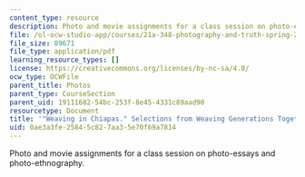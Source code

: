 ```yaml
---
content_type: resource
description: Photo and movie assignments for a class session on photo-essays and photo-ethnography.
file: /ol-ocw-studio-app/courses/21a-348-photography-and-truth-spring-2008/0ae3a3fe25845c827aa35e70f69a7814_MIT21A_348S08_chiapas.pdf
file_size: 89671
file_type: application/pdf
learning_resource_types: []
license: https://creativecommons.org/licenses/by-nc-sa/4.0/
ocw_type: OCWFile
parent_title: Photos
parent_type: CourseSection
parent_uid: 19111682-54bc-253f-8e45-4331c89aad90
resourcetype: Document
title: '"Weaving in Chiapas." Selections from Weaving Generations Together.'
uid: 0ae3a3fe-2584-5c82-7aa3-5e70f69a7814
---
```

Photo and movie assignments for a class session on photo-essays and photo-ethnography.